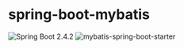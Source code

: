 # spring-boot-mybatis

![Spring Boot 2.4.2](https://img.shields.io/badge/Spring%20Boot-2.4.2-brightgreen)
![mybatis-spring-boot-starter](https://img.shields.io/badge/mybatis--spring--boot--starter-2.1.4-orange)